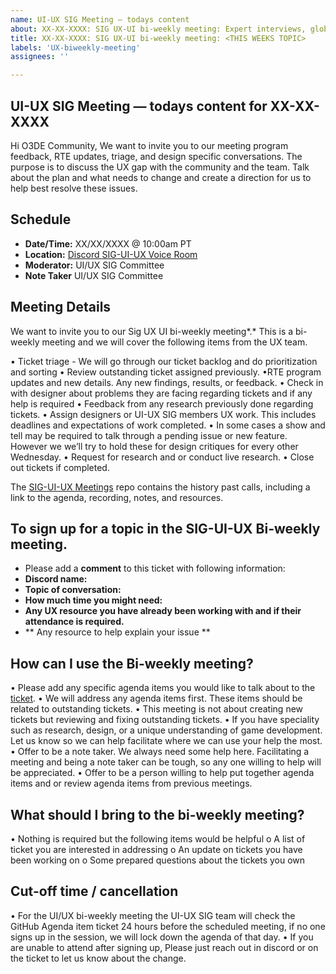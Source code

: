 ```yaml
---
name: UI-UX SIG Meeting — todays content
about: XX-XX-XXXX: SIG UX-UI bi-weekly meeting: Expert interviews, global updates, Roadmap visibility, and design review
title: XX-XX-XXXX: SIG UX-UI bi-weekly meeting: <THIS WEEKS TOPIC>
labels: 'UX-biweekly-meeting'
assignees: ''

---
```



## UI-UX SIG Meeting — todays content for XX-XX-XXXX

Hi O3DE Community,
We want to invite you to our meeting program feedback, RTE updates, triage, and design specific conversations.  The purpose is to discuss the UX gap with the community and the team. Talk about the plan and what needs to change and create a  direction for us  to help best resolve these issues. 

## Schedule
- **Date/Time:** XX/XX/XXXX @ 10:00am PT
- **Location:** [Discord SIG-UI-UX Voice Room](https://discord.gg/Mc6jStmuMK)
- **Moderator:** UI/UX SIG Committee
- **Note Taker** UI/UX SIG Committee

## Meeting Details
We want to invite you to our Sig UX UI  bi-weekly meeting*.* This is a bi-weekly meeting and we will cover the following items from the UX team.

• Ticket triage - We will go through our ticket backlog and do prioritization and sorting
• Review outstanding ticket assigned previously.
•RTE program updates and new details. Any new findings, results, or feedback.
• Check in with designer about problems they are facing regarding tickets and if any help is required
• Feedback from any research previously done regarding tickets.
• Assign designers or UI-UX SIG members UX work. This includes deadlines and expectations of work completed. 
• In some cases a show and tell may be required to talk through a pending issue or new feature. However we we’ll try to hold these for design critiques for every other Wednesday.
• Request for research and or conduct live research.
• Close out tickets if completed.


The [SIG-UI-UX Meetings](https://github.com/o3de/sig-ui-ux/tree/main/meetings) repo contains the history past calls, including a link to the agenda, recording, notes, and resources.

## To sign up for a topic in the SIG-UI-UX Bi-weekly meeting. 
- Please add a **comment** to this ticket with following information:
 - **Discord name:**
 - **Topic of conversation:**
 - **How much time you might need:**
 - **Any UX resource you have already been working with and if their attendance is required.**
 - ** Any resource to help explain your issue **



## How can I use the Bi-weekly meeting?
• Please add any specific agenda items you would like to talk about to the [ticket](https://github.com/o3de/sig-ui-ux/issues). 
• We will address any agenda items first. These items should be related to outstanding tickets. 
• This meeting is not about creating new tickets but reviewing and fixing outstanding tickets.
• If you have speciality such as research, design, or a unique understanding of game development. Let us know so we can help facilitate where we can use your help the most.
• Offer to be a note taker. We always need some help here. Facilitating a meeting and being a note taker can be tough, so any one willing to help will be appreciated. 
• Offer to be a person willing to help put together agenda items and or review agenda items from previous meetings.

## What should I bring to the bi-weekly meeting?
• Nothing is required but the following items would be helpful
o A list of ticket you are interested in addressing
o An update on tickets you have been working on
o Some prepared questions about the tickets you own 

## Cut-off time / cancellation 
• For the UI/UX bi-weekly meeting the UI-UX SIG team will check the GitHub Agenda item ticket 24 hours before the scheduled meeting, if no one signs up in the session, we will lock down the agenda of that day.
• If you are unable to attend after signing up, Please just reach out in discord or on the ticket to let us know about the change.
